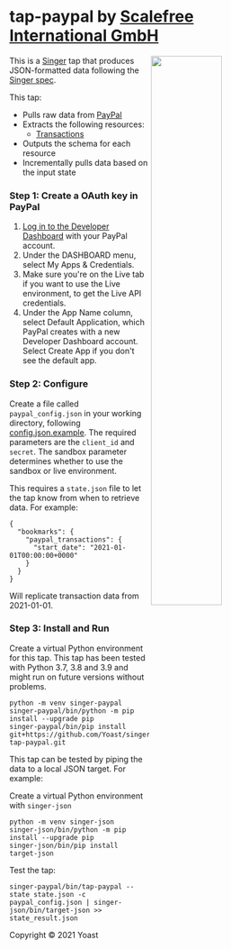 # tap-paypal by [Scalefree International GmbH](https://www.scalefree.com)

<img src="https://user-images.githubusercontent.com/78537603/191483803-8cd4fc72-54a1-45f6-ab39-d798ec83e4c9.jpg" width=50% align=right>

This is a [Singer](https://singer.io) tap that produces JSON-formatted data
following the [Singer
spec](https://github.com/singer-io/getting-started/blob/master/SPEC.md).

This tap:

- Pulls raw data from [PayPal](https://developer.paypal.com/docs/api/overview/)
- Extracts the following resources:
  - [Transactions](https://developer.paypal.com/docs/api/transaction-search/v1)
- Outputs the schema for each resource
- Incrementally pulls data based on the input state

### Step 1: Create a OAuth key in PayPal

1. [Log in to the Developer Dashboard](https://www.paypal.com/signin?returnUri=https%3A%2F%2Fdeveloper.paypal.com%2Fdeveloper%2Fapplications) with your PayPal account.
2. Under the DASHBOARD menu, select My Apps & Credentials.
3. Make sure you're on the Live tab if you want to use the Live environment, to get the Live API credentials.
4. Under the App Name column, select Default Application, which PayPal creates with a new Developer Dashboard account. Select Create App if you don't see the default app.

### Step 2: Configure

Create a file called `paypal_config.json` in your working directory, following [config.json.example](config.json.example). The required parameters are the `client_id` and `secret`. The sandbox parameter determines whether to use the sandbox or live environment.

This requires a `state.json` file to let the tap know from when to retrieve data. For example:
```
{
  "bookmarks": {
    "paypal_transactions": {
      "start_date": "2021-01-01T00:00:00+0000"
    }
  }
}
```
Will replicate transaction data from 2021-01-01.

### Step 3: Install and Run

Create a virtual Python environment for this tap. This tap has been tested with Python 3.7, 3.8 and 3.9 and might run on future versions without problems.
```
python -m venv singer-paypal
singer-paypal/bin/python -m pip install --upgrade pip
singer-paypal/bin/pip install git+https://github.com/Yoast/singer-tap-paypal.git
```

This tap can be tested by piping the data to a local JSON target. For example:

Create a virtual Python environment with `singer-json`
```
python -m venv singer-json
singer-json/bin/python -m pip install --upgrade pip
singer-json/bin/pip install target-json
```

Test the tap:

```
singer-paypal/bin/tap-paypal --state state.json -c paypal_config.json | singer-json/bin/target-json >> state_result.json
```

Copyright &copy; 2021 Yoast
